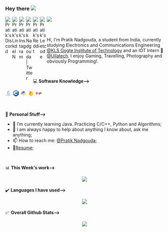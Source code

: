 ### Hey there <img src="https://media.giphy.com/media/hvRJCLFzcasrR4ia7z/giphy.gif" width="25px">
<a href="https://discord.gg/x9PuXu5">
  <img align="left" alt="Pratik's Discord" width="22px" src="https://cdn.jsdelivr.net/npm/simple-icons@v3/icons/discord.svg" />
</a>

<a href="https://www.linkedin.com/in/carbonautics/">
  <img align="left" alt="Pratik's LinkdeIN" width="22px" src="https://cdn.jsdelivr.net/npm/simple-icons@v3/icons/linkedin.svg" />
</a>

<a href="https://www.instagram.com/carbonautix/">
  <img align="left" alt="Pratik's Instagram" width="22px" src="https://cdn.jsdelivr.net/npm/simple-icons@v3/icons/instagram.svg" />
</a>

<a href="https://twitter.com/Carbonautix">
  <img align="left" alt="Pratik Nadgouda | Twitter" width="22px" src="https://cdn.jsdelivr.net/npm/simple-icons@v3/icons/twitter.svg" />
</a>
<a href="https://www.reddit.com/user/CarbonAutics">
  <img align="left" alt="Pratik's Reddit" width="22px" src="https://cdn.jsdelivr.net/npm/simple-icons@v3/icons/reddit.svg" />
</a>

<a href="https://leetcode.com/Carbonautics/">
  <img align="left" alt="Pratik's Leetcode" width="22px" src="https://cdn.jsdelivr.net/npm/simple-icons@v3/icons/leetcode.svg" />
</a>

![](https://visitor-badge.glitch.me/badge?page_id=carbonautics.PratikNadgouda)

<br />

Hi, I'm Pratik Nadgouda, a student from India, currently studying Electronics and Communications Engineering [@KLS Gogte Institute of Technology](https://git.edu/) and an IOT Intern 👔[@Uilatech](https://uilatech.com/). I enjoy Gaming, Travelling, Photography and obviously Programming!.

<br />

💻 **Software Knowledge-->**

<code><img height="20" src="https://raw.githubusercontent.com/github/explore/80688e429a7d4ef2fca1e82350fe8e3517d3494d/topics/c/c.png"></code>
<code><img height="20" src="https://raw.githubusercontent.com/github/explore/80688e429a7d4ef2fca1e82350fe8e3517d3494d/topics/cpp/cpp.png"></code>
<code><img height="20" src="https://raw.githubusercontent.com/github/explore/80688e429a7d4ef2fca1e82350fe8e3517d3494d/topics/python/python.png"></code>
<code><img height="20" src="https://raw.githubusercontent.com/github/explore/80688e429a7d4ef2fca1e82350fe8e3517d3494d/topics/firebase/firebase.png"></code>
<code><img height="20" src="https://raw.githubusercontent.com/github/explore/80688e429a7d4ef2fca1e82350fe8e3517d3494d/topics/git/git.png"></code>

<br />

📌 **Personal Stuff-->**
- 🌱 I’m currently learning Java. Practicing C/C++, Python and Algorithms;
- 💬 I am always happy to help about anything I know about, ask me anything;
- 📫 How to reach me: [@Pratik Nadgouda](https://twitter.com/Carbonautix);
- 📑[Resume](https://drive.google.com/file/d/1WDmYURKQMowAom6tz5FKFo6k9E__TSrg/view?usp=sharing);

<br />

📊 **This Week's work-->** 
<p align="center">
  <img src="https://github-readme-stats.vercel.app/api/wakatime?username=carbonautics&theme=onedark" />

✔️ **Languages I have used-->**
<p align="center">
  <img src="https://github-readme-stats.vercel.app/api/top-langs/?username=carbonautics&layout=compact&exclude_repo=Insurgency-server,dotfiles&theme=onedark" />
</a>

📈 **Overall Github Stats-->** 
<p align="center">
  <img src="https://github-readme-stats.vercel.app/api?username=carbonautics&show_icons=true&theme=onedark" />
